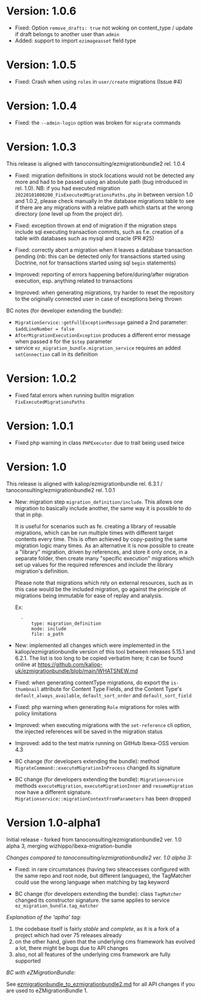 Version: 1.0.6
==============

* Fixed: Option `remove_drafts: true` not woking on content_type / update if draft belongs to another user than `admin`
* Added: support to import `ezimageasset` field type


Version: 1.0.5
==============

* Fixed: Crash when using `roles` in `user/create` migrations (Issue #4)


Version: 1.0.4
==============

* Fixed: the `--admin-login` option was broken for `migrate` commands


Version: 1.0.3
==============

This release is aligned with tanoconsulting/ezmigrationbundle2 rel. 1.0.4

* Fixed: migration definitions in stock locations would not be detected any more and had to be passed using an absolute
  path (bug introduced in rel. 1.0).
  NB: if you had executed migration `20220101000200_FixExecutedMigrationsPaths.php` in between version 1.0 and
  1.0.2, please check manually in the database migrations table to see if there are any migrations with a relative
  path which starts at the wrong directory (one level up from the project dir).

* Fixed: exception thrown at end of migration if the migration steps include sql executing transaction commits, such as
  f.e. creation of a table with databases such as mysql and oracle (PR #25)

* Fixed: correctly abort a migration when it leaves a database transaction pending (nb: this can be detected
  only for transactions started using Doctrine, not for transactions started using sql `begin` statements)

* Improved: reporting of errors happening before/during/after migration execution, esp. anything related to transactions

* Improved: when generating migrations, try harder to reset the repository to the originally connected user in case of
  exceptions being thrown

BC notes (for developer extending the bundle):

* `MigrationService::getFullExceptionMessage` gained a 2nd parameter: `$addLineNumber = false`
* `AfterMigrationExecutionException` produces a different error message when passed `0` for the `$step` parameter
* service `ez_migration_bundle.migration_service` requires an added `setConnection` call in its definition


Version: 1.0.2
==============

* Fixed fatal errors when running builtin migration `FixExecutedMigrationsPaths`


Version: 1.0.1
==============

* Fixed php warning in class `PHPExecutor` due to trait being used twice


Version: 1.0
============

This release is aligned with kaliop/ezmigrationbundle rel. 6.3.1 / tanoconsulting/ezmigrationbundle2 rel. 1.0.1

* New: migration step `migration_definition/include`. This allows one migration to basically include another, the same
  way it is possible to do that in php.

  It is useful for scenarios such as fe. creating a library of reusable migrations, which can be run multiple times with
  different target contents every time. This is often achieved by copy-pasting the same migration logic many times.
  As an alternative it is now possible to create a "library" migration, driven by references, and store it only once,
  in a separate folder, then create many "specific execution" migrations which set up values for the required references
  and include the library migration's definition.

  Please note that migrations which rely on external resources, such as in this case would be the included migration, go
  against the principle of migrations being immutable for ease of replay and analysis.

  Ex:

        -
            type: migration_definition
            mode: include
            file: a_path

* New: implemented all changes which were implemented in the kaliop/ezmigrationbundle version of this tool between
  releases 5.15.1 and 6.2.1. The list is too long to be copied verbatim here; it can be found online at
  https://github.com/kaliop-uk/ezmigrationbundle/blob/main/WHATSNEW.md

* Fixed: when generating contentType migrations, do export the `is-thumbnail` attribute for Content Type Fields, and
  the Content Type's `default_always_available`, `default_sort_order` and `default_sort_field`

* Fixed: php warning when generating `Role` migrations for roles with policy limitations

* Improved: when executing migrations with the `set-reference` cli option, the injected references will be saved in the
  migration status

* Improved: add to the test matrix running on GitHub Ibexa-OSS version 4.3

* BC change (for developers extending the bundle): method `MigrateCommand::executeMigrationInProcess` changed its signature

* BC change (for developers extending the bundle): `Migrationservice` methods `executeMigration`, `executeMigrationInner`
  and `resumeMigration` now have a different signature. `Migrationservice::migrationContextFromParameters` has been dropped


Version 1.0-alpha1
==================

Initial release - forked from tanoconsulting/ezmigrationbundle2 ver. 1.0 alpha 3, merging wizhippo/ibexa-migration-bundle

*Changes compared to tanoconsulting/ezmigrationbundle2 ver. 1.0 alpha 3:*

* Fixed: in rare circumstances (having two siteaccesses configured with the same repo and root node, but different languages),
  the TagMatcher could use the wrong language when matching by tag keyword

* BC change (for developers extending the bundle): class `TagMatcher` changed its constructor signature. the same applies
  to service `ez_migration_bundle.tag_matcher`

*Explanation of the 'aplha' tag:*

1. the codebase itself is fairly _stable_ and _complete_, as it is a fork of a project which had over 75 releases already
2. on the other hand, given that the underlying cms framework has evolved a lot, there might be bugs due to API changes
3. also, not all features of the underlying cms framework are fully supported

*BC with eZMigrationBundle:*

See [ezmigrationbundle_to_ezmigrationbundle2.md](Resources/doc/Upgrading/ezmigrationbundle_to_ezmigrationbundle2.md)
for all API changes if you are used to eZMigrationBundle 1.
